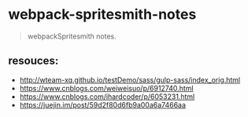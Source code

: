 # webpack-spritesmith-notes
> webpackSpritesmith notes.


## resouces:
+ http://wteam-xq.github.io/testDemo/sass/gulp-sass/index_orig.html
+ https://www.cnblogs.com/weiweisuo/p/6912740.html
+ https://www.cnblogs.com/ihardcoder/p/6053231.html
+ https://juejin.im/post/59d2f80d6fb9a00a6a7466aa
